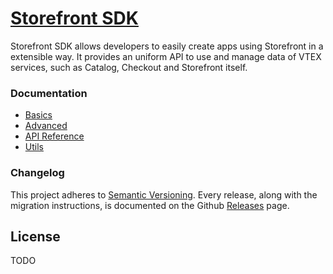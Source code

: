 # [Storefront SDK](http://vtex-apps.github.io/storefront-sdk)

Storefront SDK allows developers to easily create apps using Storefront in a extensible way. It provides an uniform API to use and manage data of VTEX services, such as Catalog, Checkout and Storefront itself.

### Documentation

- [Basics](/docs/basics/README.md)
- [Advanced](/docs/advanced/README.md)
- [API Reference](/docs/api/README.md)
- [Utils](/docs/utils/README.md)

### Changelog

This project adheres to [Semantic Versioning](http://semver.org/). Every release, along with the migration instructions, is documented on the Github [Releases](https://github.com/vtex-apps/storefront-sdk/releases) page.

## License

TODO
